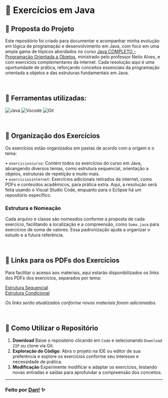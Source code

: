 # 📂 Exercícios em Java

## 📌 Proposta do Projeto
Este repositório foi criado para documentar e acompanhar minha evolução em lógica de programação e desenvolvimento em Java, com foco em uma ampla gama de tópicos abordados no curso [Java COMPLETO - Programação Orientada a Objetos](https://www.udemy.com/course/java-curso-completo/?couponCode=KEEPLEARNING), ministrado pelo professor Nelio Alves, e com exercícios complementares da internet. Cada resolução aqui é uma oportunidade de prática, reforçando conceitos essenciais da programação orientada a objetos e das estruturas fundamentais em Java.

<br>

## 📌 Ferramentas utilizadas:
![Java](https://img.shields.io/badge/java-%23ED8B00.svg?style=for-the-badge&logo=openjdk&logoColor=white)
![Vscode](https://img.shields.io/badge/Visual%20Studio%20Code-0078d7.svg?style=for-the-badge&logo=visual-studio-code&logoColor=white)
![Git](https://img.shields.io/badge/git-%23F05033.svg?style=for-the-badge&logo=git&logoColor=white)

<br>

## 📌 Organização dos Exercícios
Os exercícios estão organizados em pastas de acordo com a origem e o tema:

• `exercicioscurso`: Contém todos os exercícios do curso em Java, abrangendo diversos temas, como estrutura sequencial, orientação a objetos, estruturas de repetição e muito mais. <br>
• `exerciciosinternet`: Exercícios adicionais retirados da internet, como PDFs e conteúdos acadêmicos, para prática extra. Aqui, a resolução será feita usando o Visual Studio Code, enquanto para o Eclipse há um repositório específico.

### Estrutura e Nomeação
Cada arquivo e classe são nomeados conforme a proposta de cada exercício, facilitando a localização e a compreensão, como `Soma.java` para exercícios de soma de valores. Essa padronização ajuda a organizar o estudo e a futura referência.

<br>

## 📌 Links para os PDFs dos Exercícios
Para facilitar o acesso aos materiais, aqui estarão disponibilizados os links dos PDFs dos exercícios, separados por tema:

[Estrutura Sequencial](exercicios1-estrutura-sequencial-nelioalves.pdf) <br>
[Estrutura Condicional](02-exercicios2-estrutura-condicional.pdf) <br>

*Os links serão atualizados conforme novos materiais forem adicionados.*

<br>

## 📌 Como Utilizar o Repositório
1. **Download** Baixe o repositório clicando em `Code` e selecionando `Download ZIP` ou clone via Git.
2. **Exploração do Código**: Abra o projeto na IDE ou editor de sua preferência e explore os exercícios conforme seu interesse e necessidade de prática.
3. **Modificação** Experimente modificar e adaptar os exercícios, testando novas entradas e saídas para aprofundar a compreensão dos conceitos.

---

### Feito por [Dan!](https://github.com/danvasquesc) ✨
